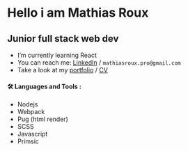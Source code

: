 # Hello i am Mathias Roux

## Junior full stack web dev

- I’m currently learning React
- You can reach me: [LinkedIn](https://www.linkedin.com/in/mathias-roux/) / `mathiasroux.pro@gmail.com`
- Take a look at my [portfolio](http://www.rouxmathias.site) / [CV](https://drive.google.com/file/d/1bKTCqC8g4latq4YRJxe5QFlDNoh9-sgk/view?usp=sharing)

#### :hammer_and_wrench: Languages and Tools :

- Nodejs
- Webpack
- Pug (html render)
- SCSS
- Javascript
- Primsic


